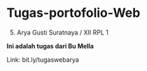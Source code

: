 # Tugas-portofolio-Web
05. Arya Gusti Suratnaya / XII RPL 1

**Ini adalah tugas dari Bu Mella**

Link:
bit.ly/tugaswebarya
